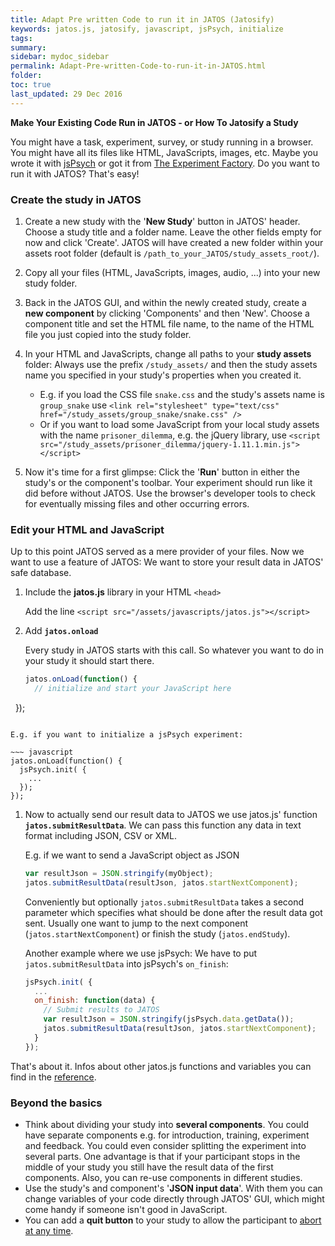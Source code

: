 ```yaml
---
title: Adapt Pre written Code to run it in JATOS (Jatosify)
keywords: jatos.js, jatosify, javascript, jsPsych, initialize
tags:
summary:
sidebar: mydoc_sidebar
permalink: Adapt-Pre-written-Code-to-run-it-in-JATOS.html
folder:
toc: true
last_updated: 29 Dec 2016
---
```


**Make Your Existing Code Run in JATOS - or How To Jatosify a Study**

You might have a  task, experiment, survey, or study running in a browser. You might have all its files like HTML, JavaScripts, images, etc. Maybe you wrote it with [jsPsych](http://www.jspsych.org) or got it from [The Experiment Factory](http://expfactory.github.io). Do you want to run it with JATOS? That's easy!

### Create the study in JATOS

1. Create a new study with the '**New Study**' button in JATOS' header. Choose a study title and a folder name. Leave the other fields empty for now and click 'Create'. JATOS will have created a new folder within your assets root folder (default is `/path_to_your_JATOS/study_assets_root/`).
1. Copy all your files (HTML, JavaScripts, images, audio, ...) into your new study folder. 
1. Back in the JATOS GUI, and within the newly created study, create a **new component** by clicking 'Components' and then 'New'. Choose a component title and set the HTML file name, to the name of the HTML file you just copied into the study folder.
1. In your HTML and JavaScripts, change all paths to your **study assets** folder: Always use the prefix `/study_assets/` and then the study assets name you specified in your study's properties when you created it.

    * E.g. if you load the CSS file `snake.css` and the study's assets name is `group_snake` use `<link rel="stylesheet" type="text/css" href="/study_assets/group_snake/snake.css" />`
    * Or if you want to load some JavaScript from your local study assets with the name `prisoner_dilemma`, e.g. the jQuery library, use `<script src="/study_assets/prisoner_dilemma/jquery-1.11.1.min.js"></script>`

1. Now it's time for a first glimpse: Click the '**Run**' button in either the study's or the component's toolbar. Your experiment should run like it did before without JATOS. Use the browser's developer tools to check for eventually missing files and other occurring errors.

### Edit your HTML and JavaScript

Up to this point JATOS served as a mere provider of your files. Now we want to use a feature of JATOS: We want to store your result data in JATOS' safe database. 

1. Include the **jatos.js** library in your HTML `<head>`

    Add the line `<script src="/assets/javascripts/jatos.js"></script>`

1. Add **`jatos.onload`**

   Every study in JATOS starts with this call. So whatever you want to do in your study it should start there.
   
   ~~~ javascript
   jatos.onLoad(function() {
     // initialize and start your JavaScript here
   });
   ~~~
   
   E.g. if you want to initialize a jsPsych experiment:
   
   ~~~ javascript
   jatos.onLoad(function() {
     jsPsych.init( {
       ...
     });
   });
   ~~~
   
1. Now to actually send our result data to JATOS we use jatos.js' function **`jatos.submitResultData`**. We can pass this function any data in text format including JSON, CSV or XML.

   E.g. if we want to send a JavaScript object as JSON
   
   ~~~ javascript
   var resultJson = JSON.stringify(myObject);
   jatos.submitResultData(resultJson, jatos.startNextComponent);
   ~~~
    
   Conveniently but optionally `jatos.submitResultData` takes a second parameter which specifies what should be done after the result data got sent. Usually one want to jump to the next component (`jatos.startNextComponent`) or finish the study (`jatos.endStudy`).

   Another example where we use jsPsych: We have to put `jatos.submitResultData` into jsPsych's `on_finish`:
   
   ~~~ javascript
   jsPsych.init( {
     ...
     on_finish: function(data) {
       // Submit results to JATOS
       var resultJson = JSON.stringify(jsPsych.data.getData());
       jatos.submitResultData(resultJson, jatos.startNextComponent);
     }
   });
   ~~~

That's about it. Infos about other jatos.js functions and variables you can find in the [reference](jatos.js-Reference.html). 

### Beyond the basics

* Think about dividing your study into **several components**. You could have separate components e.g. for introduction, training, experiment and feedback. You could even consider splitting the experiment into several parts. One advantage is that if your participant stops in the middle of your study you still have the result data of the first components. Also, you can re-use components in different studies.
* Use the study's and component's '**JSON input data**'. With them you can change variables of your code directly through JATOS' GUI, which might come handy if someone isn't good in JavaScript.
* You can add a **quit button** to your study to allow the participant to [abort at any time](Data-Privacy-and-Ethics.html#things-you-should-consider-in-your-studies). 
